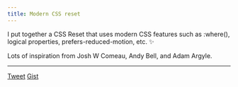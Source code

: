 ```yaml
---
title: Modern CSS reset
---
```


I put together a CSS Reset that uses modern CSS features such as :where(), logical properties, prefers-reduced-motion, etc. ✨

Lots of inspiration from Josh W Comeau, Andy Bell, and Adam Argyle.

---

[Tweet](https://twitter.com/ellyloel/status/1538752447560110080)
[Gist](https://gist.github.com/EllyLoel/4ff8a6472247e6dd2315fd4038926522)

<script src="https://gist.github.com/EllyLoel/4ff8a6472247e6dd2315fd4038926522.js"></script>
